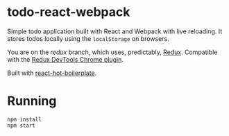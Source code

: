 # todo-react-webpack
Simple todo application built with React and Webpack with live reloading. It stores todos locally using the `localStorage` on browsers.

You are on the *redux* branch, which uses, predictably, [Redux](https://github.com/reactjs/redux). Compatible with the [Redux DevTools Chrome plugin](https://chrome.google.com/webstore/detail/redux-devtools/lmhkpmbekcpmknklioeibfkpmmfibljd?hl=en).

Built with [react-hot-boilerplate](https://github.com/gaearon/react-hot-boilerplate).

# Running
```
npm install
npm start
```
